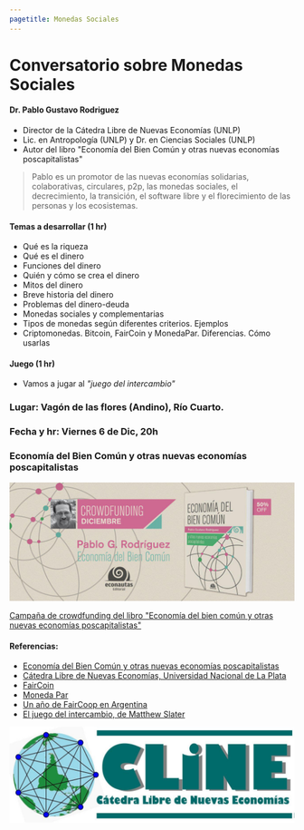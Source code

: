 ```yaml
---
pagetitle: Monedas Sociales
---
```


# Conversatorio sobre Monedas Sociales

#### Dr. Pablo Gustavo Rodriguez
- Director de la Cátedra Libre de Nuevas Economías (UNLP)
- Lic. en Antropología (UNLP) y Dr. en Ciencias Sociales (UNLP)
- Autor del libro "Economía del Bien Común y otras nuevas economías poscapitalistas"

> Pablo es un promotor de las nuevas economías solidarias, colaborativas, circulares, p2p, las monedas sociales, el decrecimiento, la transición, el software libre y el florecimiento de las personas y los ecosistemas.

#### Temas a desarrollar (1 hr)

* Qué es la riqueza
* Qué es el dinero
* Funciones del dinero
* Quién y cómo se crea el dinero
* Mitos del dinero
* Breve historia del dinero
* Problemas del dinero-deuda
* Monedas sociales y complementarias
* Tipos de monedas según diferentes criterios. Ejemplos
* Criptomonedas. Bitcoin, FairCoin y MonedaPar. Diferencias. Cómo usarlas

#### Juego (1 hr)

* Vamos a jugar al *"juego del intercambio"*

### Lugar: Vagón de las flores (Andino), Río Cuarto.
### Fecha y hr: Viernes 6 de Dic, 20h

### Economía del Bien Común y otras nuevas economías poscapitalistas

![](img/libro.jpg)

[Campaña de crowdfunding del libro "Economía del bien común y otras nuevas economías poscapitalistas"](https://econautaseditorial.com/productos/economia-del-bien-comun/)

#### Referencias:

- [Economía del Bien Común y otras nuevas economías poscapitalistas](https://econautaseditorial.com/productos/economia-del-bien-comun/)
- [Cátedra Libre de Nuevas Economías, Universidad Nacional de La Plata](https://clineunlp.wordpress.com)
- [FairCoin](https://fair-coin.org/es)
- [Moneda Par](https://www.monedapar.com.ar)
- [Un año de FairCoop en Argentina](https://clineunlp.wordpress.com/2019/01/02/un-ano-de-faircoop-en-argentina/)
- [El juego del intercambio, de Matthew Slater](https://gopacifia.org/el-juego-del-intercambio/)

![](img/cline.jpg)
